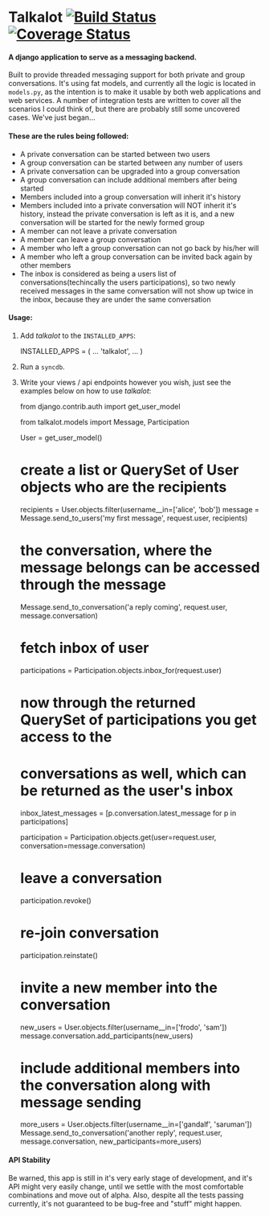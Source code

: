 # Talkalot [![Build Status](https://travis-ci.org/integricho/django-talkalot.svg?branch=master)](https://travis-ci.org/integricho/django-talkalot) [![Coverage Status](https://coveralls.io/repos/integricho/django-talkalot/badge.png?branch=master)](https://coveralls.io/r/integricho/django-talkalot?branch=master)

#### A django application to serve as a messaging backend.

Built to provide threaded messaging support for both private and group conversations. It's using fat models, and currently all the logic is located in `models.py`, as the intention is to make it usable by both web applications and web services.
A number of integration tests are written to cover all the scenarios I could think of, but there are probably still some uncovered cases. We've just began...

#### These are the rules being followed:

- A private conversation can be started between two users
- A group conversation can be started between any number of users
- A private conversation can be upgraded into a group conversation
- A group conversation can include additional members after being started
- Members included into a group conversation will inherit it's history
- Members included into a private conversation will NOT inherit it's history, instead the private conversation is left as it is, and a new conversation will be started for the newly formed group
- A member can not leave a private conversation
- A member can leave a group conversation
- A member who left a group conversation can not go back by his/her will
- A member who left a group conversation can be invited back again by other members
- The inbox is considered as being a users list of conversations(techincally the users participations), so two newly received messages in the same conversation will not show up twice in the inbox, because they are under the same conversation

#### Usage:

1. Add *talkalot* to the `INSTALLED_APPS`:

    INSTALLED_APPS = (
        ...
        'talkalot',
        ...
    )

2. Run a `syncdb`.

3. Write your views / api endpoints however you wish, just see the examples below on how to use *talkalot*:


    from django.contrib.auth import get_user_model

    from talkalot.models import Message, Participation


    User = get_user_model()


    # create a list or QuerySet of User objects who are the recipients
    recipients = User.objects.filter(username__in=['alice', 'bob'])
    message = Message.send_to_users('my first message', request.user, recipients)

    # the conversation, where the message belongs can be accessed through the message
    Message.send_to_conversation('a reply coming', request.user, message.conversation)

    # fetch inbox of user
    participations = Participation.objects.inbox_for(request.user)
    # now through the returned QuerySet of participations you get access to the
    # conversations as well, which can be returned as the user's inbox
    inbox_latest_messages = [p.conversation.latest_message for p in participations]

    participation = Participation.objects.get(user=request.user, conversation=message.conversation)
    # leave a conversation
    participation.revoke()
    # re-join conversation
    participation.reinstate()

    # invite a new member into the conversation
    new_users = User.objects.filter(username__in=['frodo', 'sam'])
    message.conversation.add_participants(new_users)

    # include additional members into the conversation along with message sending
    more_users = User.objects.filter(username__in=['gandalf', 'saruman'])
    Message.send_to_conversation('another reply', request.user, message.conversation, new_participants=more_users)


#### API Stability

Be warned, this app is still in it's very early stage of development, and it's API might very easily change, until we settle with the most comfortable combinations and move out of alpha. Also, despite all the tests passing currently, it's not guaranteed to be bug-free and "stuff" might happen.

